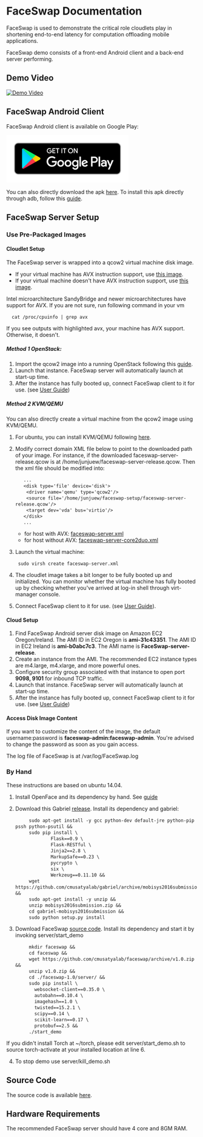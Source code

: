 # FaceSwap Documentation

FaceSwap is used to demonstrate the critical role cloudlets play in shortening end-to-end latency for computation offloading mobile applications. 

FaceSwap demo consists of a front-end Android client and a back-end server performing.

## Demo Video
[![Demo Video](http://img.youtube.com/vi/YSC-04jxS90/0.jpg)](http://www.youtube.com/watch?v=YSC-04jxS90)

## FaceSwap Android Client

FaceSwap Android client is available on Google Play:

[![Get it on Google Play](img/google-play-badge-small.png)](https://play.google.com/store/apps/details?id=edu.cmu.cs.faceswap)

You can also directly download the apk [here](https://github.com/cmusatyalab/faceswap/blob/master/apk/app-release.apk?raw=true). To install this apk directly through adb, follow this [guide](https://developer.vuforia.com/library/articles/Solution/How-To-install-an-APK-using-ADB).

## FaceSwap Server Setup

### Use Pre-Packaged Images

#### Cloudlet Setup

The FaceSwap server is wrapped into a qcow2 virtual machine disk image.

* If your virtual machine has AVX instruction support, use [this image](https://storage.cmusatyalab.org/faceswap/faceswap-server-release.qcow). 
* If your virtual machine doesn't have AVX instruction support, use [this image](https://storage.cmusatyalab.org/faceswap/faceswap-server-release-core2duo.qcow). 

Intel microarchitecture SandyBridge and newer microarchitectures have support for AVX. If you are not sure, run following command in your vm

      cat /proc/cpuinfo | grep avx

If you see outputs with highlighted avx, your machine has AVX support. Otherwise, it doesn't.

##### Method 1 OpenStack:

1. Import the qcow2 image into a running OpenStack following this [guide](http://docs.openstack.org/user-guide/dashboard_manage_images.html).
2. Launch that instance. FaceSwap server will automatically launch at start-up time.
5. After the instance has fully booted up, connect FaceSwap client to it for use. (see [User Guide](https://cmusatyalab.github.io/faceswap/user-guide/))

##### Method 2 KVM/QEMU

You can also directly create a virtual machine from the qcow2 image using KVM/QEMU. 

1. For ubuntu, you can install KVM/QEMU following [here](http://www.howtogeek.com/117635/how-to-install-kvm-and-create-virtual-machines-on-ubuntu/). 
2. Modify correct domain XML file below to point to the downloaded path of your image. For instance, if the downloaded faceswap-server-release.qcow is at /home/junjuew/faceswap-server-release.qcow. Then the xml file should be modified into:

          ...
          <disk type='file' device='disk'>
           <driver name='qemu' type='qcow2'/>
           <source file='/home/junjuew/faceswap-setup/faceswap-server-release.qcow'/>
           <target dev='vda' bus='virtio'/>
          </disk>
          ...

     * for host with AVX: [faceswap-server.xml](https://raw.githubusercontent.com/cmusatyalab/faceswap/master/server/faceswap-server.xml)
     * for host without AVX: [faceswap-server-core2duo.xml](https://raw.githubusercontent.com/cmusatyalab/faceswap/master/server/faceswap-server-core2duo.xml) 

3. Launch the virtual machine:

        sudo virsh create faceswap-server.xml    

4. The cloudlet image takes a bit longer to be fully booted up and initialized. You can monitor whether the virtual machine has fully booted up by checking whether you've arrived at log-in shell through virt-manager console.
5. Connect FaceSwap client to it for use. (see [User Guide](https://cmusatyalab.github.io/faceswap/user-guide/)). 

#### Cloud Setup

1. Find FaceSwap Android server disk image on Amazon EC2 Oregon/Ireland. The AMI ID in EC2 Oregon is **ami-31c43351**. The AMI ID in EC2 Ireland is **ami-b0abc7c3**. The AMI name is **FaceSwap-server-release**. 
2. Create an instance from the AMI. The recommended EC2 instance types are m4.large, m4.xlarge, and more powerful ones.
3. Configure security group associated with that instance to open port **9098, 9101** for inbound TCP traffic. 
4. Launch that instance. FaceSwap server will automatically launch at start-up time.
5. After the instance has fully booted up, connect FaceSwap client to it for use. (see [User Guide](https://cmusatyalab.github.io/faceswap/user-guide/))

#### Access Disk Image Content

If you want to customize the content of the image, the default username:password is **faceswap-admin:faceswap-admin**. You're advised to change the password as soon as you gain access.

The log file of FaceSwap is at /var/log/FaceSwap.log

### By Hand

These instructions are based on ubuntu 14.04. 

1. Install OpenFace and its dependency by hand. See [guide](https://cmusatyalab.github.io/openface/setup/)

2. Download this Gabriel [release](https://github.com/cmusatyalab/gabriel/archive/mobisys2016submission.zip). Install its dependency and gabriel:

            sudo apt-get install -y gcc python-dev default-jre python-pip pssh python-psutil &&
            sudo pip install \
                    Flask==0.9 \
                    Flask-RESTful \
                    Jinja2==2.8 \
                    MarkupSafe==0.23 \
                    pycrypto \
                    six \
                    Werkzeug==0.11.10 &&
            wget https://github.com/cmusatyalab/gabriel/archive/mobisys2016submission.zip &&
            sudo apt-get install -y unzip &&
            unzip mobisys2016submission.zip &&
            cd gabriel-mobisys2016submission &&
            sudo python setup.py install            
   
        
3. Download FaceSwap [source code](https://github.com/cmusatyalab/faceswap/archive/v1.0.zip). Install its dependency and start it by invoking server/start_demo

            mkdir faceswap &&
            cd faceswap &&
            wget https://github.com/cmusatyalab/faceswap/archive/v1.0.zip &&
            unzip v1.0.zip &&
            cd ./faceswap-1.0/server/ &&
            sudo pip install \
              websocket-client==0.35.0 \
              autobahn==0.10.4 \
              imagehash==1.0 \
              twisted==15.2.1 \
              scipy==0.14 \
              scikit-learn==0.17 \
              protobuf==2.5 &&
            ./start_demo
If you didn't install Torch at ~/torch, please edit server/start_demo.sh to source torch-activate at your installed location at line 6.

4. To stop demo use server/kill_demo.sh
           

## Source Code
The source code is available [here](https://github.com/cmusatyalab/faceswap/releases/tag/v1.0).

## Hardware Requirements
The recommended FaceSwap server should have 4 core and 8GM RAM. 

